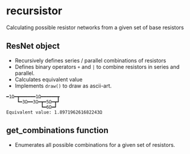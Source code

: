 # recursistor
Calculating possible resistor networks from a given set of base resistors


## ResNet object
- Recursively defines series / parallel combinations of resistors
- Defines binary operators `+` and `|` to combine resistors in series and parallel.
- Calculates equivalent value
- Implements `draw()` to draw as ascii-art.
```
━1Ω━┳━━━━━━1Ω━━━━━━┳
    ┗━3Ω━━3Ω━┳━5Ω━┳┛
             ┗━6Ω━┛
Equivalent value: 1.897196261682243Ω
```


## get_combinations function
- Enumerates all possible combinations for a given set of resistors.

